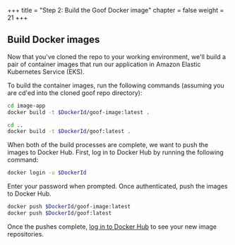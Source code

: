 +++
title = "Step 2: Build the Goof Docker image"
chapter = false
weight = 21
+++

## Build Docker images

Now that you've cloned the repo to your working environment, we'll build a pair of container images that run our application in Amazon Elastic Kubernetes Service (EKS).

To build the container images, run the following commands (assuming you are cd'ed into the cloned goof repo directory):

```sh
cd image-app
docker build -t $DockerId/goof-image:latest .

cd ..
docker build -t $DockerId/goof:latest .
```

When both of the build processes are complete, we want to push the images to Docker Hub. First, log in to Docker Hub by running the following command:

```sh
docker login -u $DockerId
```

Enter your password when prompted. Once authenticated, push the images to Docker Hub.

```sh
docker push $DockerId/goof-image:latest
docker push $DockerId/goof:latest
```

Once the pushes complete, [log in to Docker Hub](https://hub.docker.com/repositories) to see your new image repositories. 